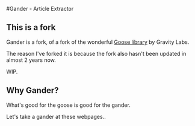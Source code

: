 #Gander - Article Extractor

## This is a fork

Gander is a fork, of a fork of the wonderful [Goose library](http://github.com/GravityLabs/goose) by Gravity Labs.

The reason I've forked it is because the fork also hasn't been updated in almost 2 years now.

WIP.

## Why Gander?

What's good for the goose is good for the gander.

Let's take a gander at these webpages..